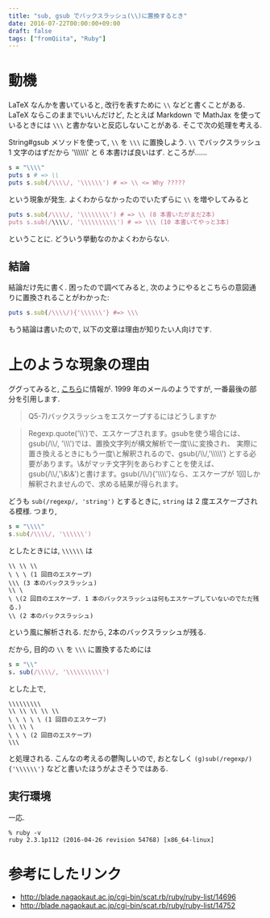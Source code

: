 ```yaml
---
title: "sub, gsub でバックスラッシュ(\\)に置換するとき"
date: 2016-07-22T00:00:00+09:00
draft: false
tags: ["fromQiita", "Ruby"]
---
```


# 動機

LaTeX なんかを書いていると, 改行を表すために `\\` などと書くことがある. LaTeX ならこのままでいいんだけど, たとえば Markdown で MathJax を使っているときには `\\\` と書かないと反応しないことがある. そこで次の処理を考える.

String#gsub メソッドを使って, `\\` を `\\\` に置換しよう. `\\` でバックスラッシュ 1 文字のはずだから '\\\\\\\\\\\\' と 6 本書けば良いはず. ところが……

```rb
s = "\\\\"
puts s # => \\
puts s.sub(/\\\\/, '\\\\\\') # => \\ <= Why ?????
```

という現象が発生. よくわからなかったのでいたずらに `\\` を増やしてみると

```rb
puts s.sub(/\\\\/, '\\\\\\\\') # => \\ (8 本書いたがまだ2本)
puts s.sub(/\\\\/, '\\\\\\\\\\') # => \\\ (10 本書いてやっと3本)
```

ということに. どういう挙動なのかよくわからない.

## 結論

結論だけ先に書く. 困ったので調べてみると, 次のようにやるとこちらの意図通りに置換されることがわかった:

```rb
puts s.sub(/\\\\/){'\\\\\\'} #=> \\\
```

もう結論は書いたので, 以下の文章は理由が知りたい人向けです.

# 上のような現象の理由

ググってみると, [こちら](http://blade.nagaokaut.ac.jp/cgi-bin/scat.rb/ruby/ruby-list/14696)に情報が. 1999 年のメールのようですが, 一番最後の部分を引用します.

> Q5-7)バックスラッシュをエスケープするにはどうしますか

> Regexp.quote('\\\\')で、エスケープされます。gsubを使う場合には、
> gsub(/\\\\/, '\\\\\\\')では、置換文字列が構文解析で一度\\\\に変換され、
> 実際に置き換えるときにもう一度\\と解釈されるので、gsub(/\\\\/,'\\\\\\\\\\\')
> とする必要があります。\\\&がマッチ文字列をあらわすことを使えば、
> gsub(/\\\\/,'\\&\\&')と書けます。gsub(/\\\\/){'\\\\\\\\'}なら、エスケープが
> 1回しか解釈されませんので、求める結果が得られます。

どうも `sub(/regexp/, 'string')` とするときに, `string` は 2 度エスケープされる模様. つまり,

```rb
s = "\\\\"
s.sub(/\\\\/, '\\\\\\')
```

としたときには, `\\\\\\` は
 
```
\\ \\ \\
\ \ \ (1 回目のエスケープ)
\\\ (3 本のバックスラッシュ)
\\ \ 
\ \(2 回目のエスケープ. 1 本のバックスラッシュは何もエスケープしていないのでただ残る.)
\\ (2 本のバックスラッシュ)
```

という風に解析される. だから, 2本のバックスラッシュが残る.

だから, 目的の `\\` を `\\\` に置換するためには

```rb
s = "\\"
s. sub(/\\\\/, '\\\\\\\\\\')
```

とした上で,

```
\\\\\\\\\
\\ \\ \\ \\ \\
\ \ \ \ \ (1 回目のエスケープ)
\\ \\ \
\ \ \ (2 回目のエスケープ)
\\\
```

と処理される. こんなの考えるの鬱陶しいので, おとなしく `(g)sub(/regexp/){'\\\\\\'}` などと書いたほうがよさそうではある.

## 実行環境

一応.

```shell-session
% ruby -v
ruby 2.3.1p112 (2016-04-26 revision 54768) [x86_64-linux]
```

# 参考にしたリンク

* http://blade.nagaokaut.ac.jp/cgi-bin/scat.rb/ruby/ruby-list/14696
* http://blade.nagaokaut.ac.jp/cgi-bin/scat.rb/ruby/ruby-list/14752
